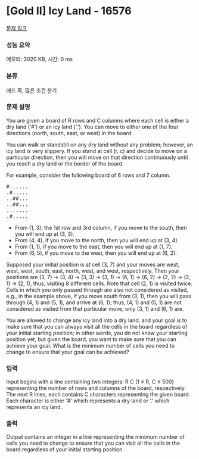 # [Gold II] Icy Land - 16576 

[문제 링크](https://www.acmicpc.net/problem/16576) 

### 성능 요약

메모리: 3020 KB, 시간: 0 ms

### 분류

애드 혹, 많은 조건 분기

### 문제 설명

<p>You are given a board of R rows and C columns where each cell is either a dry land (‘#’) or an icy land (‘.’). You can move to either one of the four directions (north, south, east, or west) in the board.</p>

<p>You can walk or standstill on any dry land without any problem; however, an icy land is very slippery. If you stand at cell (r, c) and decide to move on a particular direction, then you will move on that direction continuously until you reach a dry land or the border of the board.</p>

<p>For example, consider the following board of 6 rows and 7 column.</p>

<pre>#......
.#.....
..##...
..##...
.......
.#.....</pre>

<ul>
	<li>From (1, 3), the 1st row and 3rd column, if you move to the south, then you will end up at (3, 3).</li>
	<li>From (4, 4), if you move to the north, then you will end up at (3, 4).</li>
	<li>From (1, 1), if you move to the east, then you will end up at (1, 7).</li>
	<li>From (6, 5), if you move to the west, then you will end up at (6, 2).</li>
</ul>

<p>Supposed your initial position is at cell (3, 7) and your moves are west, west, west, south, east, north, west, and west, respectively. Then your positions are (3, 7) → (3, 4) → (3, 3) → (3, 1) → (6, 1) → (6, 2) → (2, 2) → (2, 1) → (2, 1), thus, visiting 8 different cells. Note that cell (2, 1) is visited twice. Cells in which you only passed through are also not considered as visited, e.g., in the example above, if you move south from (3, 1), then you will pass through (4, 1) and (5, 1), and arrive at (6, 1); thus, (4, 1) and (5, 1) are not considered as visited from that particular move, only (3, 1) and (6, 1) are.</p>

<p>You are allowed to change any icy land into a dry land, and your goal is to make sure that you can always visit all the cells in the board regardless of your initial starting position; in other words, you do not know your starting position yet, but given the board, you want to make sure that you can achieve your goal. What is the minimum number of cells you need to change to ensure that your goal can be achieved?</p>

### 입력 

 <p>Input begins with a line containing two integers: R C (1 ≤ R, C ≤ 500) representing the number of rows and columns of the board, respectively. The next R lines, each contains C characters representing the given board. Each character is either ‘#’ which represents a dry land or ‘.’ which represents an icy land.</p>

### 출력 

 <p>Output contains an integer in a line representing the minimum number of cells you need to change to ensure that you can visit all the cells in the board regardless of your initial starting position.</p>

